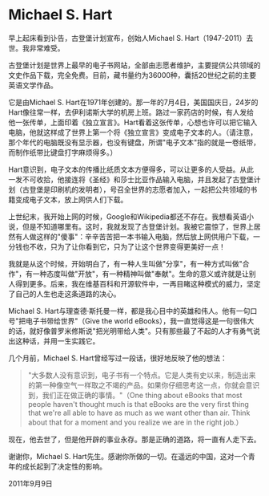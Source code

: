 # Michael S. Hart

早上起床看到讣告，古登堡计划宣布，创始人Michael S. Hart（1947-2011）去世。我非常难受。

古登堡计划是世界上最早的电子书网站，全部由志愿者维护，主要提供公共领域的文史作品下载，完全免费。目前，藏书量约为36000种，囊括20世纪之前的主要英语文学作品。

它是由Michael S. Hart在1971年创建的。那一年的7月4日，美国国庆日，24岁的Hart像往常一样，去伊利诺斯大学的机房上班。路过一家药店的时候，有人发给他一张传单，上面印着《独立宣言》。Hart看着这张传单，心想也许可以把它输入电脑，他就这样成了世界上第一个将《独立宣言》变成电子文本的人。（请注意，那个年代的电脑既没有显示器，也没有键盘，所谓"电子文本"指的就是一卷纸带，而制作纸带比键盘打字麻烦得多。）

Hart意识到，电子文本的传播比纸质文本方便得多，可以让更多的人受益。从此一发不可收拾，他接连将《圣经》和莎士比亚作品输入电脑，并且发起了古登堡计划（古登堡是印刷机的发明者），号召全世界的志愿者加入，一起把公共领域的书籍变成电子文本，放上网供人们下载。

上世纪末，我开始上网的时候，Google和Wikipedia都还不存在。我想看英语小说，但是不知道哪里有。这时，我就发现了古登堡计划。我被它震惊了，世界上居然有人做这样的"傻事"：辛辛苦苦把一本书输入电脑，然后放上网供用户下载，一分钱也不收，只为了让你看到它，只为了让这个世界变得更美好一点！

我就是从这个时候，开始明白了，有一种人生叫做"分享"，有一种方式叫做"合作"，有一种态度叫做"开放"，有一种精神叫做"奉献"。生命的意义或许就是让别人得到更多。后来，我在维基百科和开源软件中，一再目睹这种模式的威力，坚定了自己的人生也走这条道路的决心。

Michael S. Hart与理查德·斯托曼一样，都是我心目中的英雄和伟人。他有一句口号"把电子书带给世界"（Give the world eBooks），我一直觉得这是一句很伟大的话，就好像普罗米修斯说"把光明带给人类"。只有那些最了不起的人才有勇气说出这种话，并用一生实践它。

几个月前，Michael S. Hart曾经写过一段话，很好地反映了他的想法：

> "大多数人没有意识到，电子书有一个特点。它是人类有史以来，制造出来的第一种像空气一样取之不竭的产品。如果你仔细思考这一点，你就会意识到，我们正在做正确的事情。"（One thing about eBooks that most people haven't thought much is that eBooks are the very first thing that we're all able to have as much as we want other than air. Think about that for a moment and you realize we are in the right job.）

现在，他去世了，但是他开辟的事业永存。那是正确的道路，将一直有人走下去。

谢谢你，Michael S. Hart先生。感谢你所做的一切。在遥远的中国，这对一个青年的成长起到了决定性的影响。

2011年9月9日
